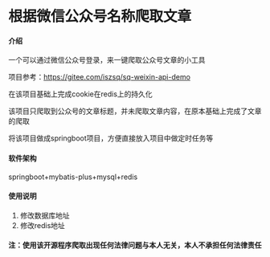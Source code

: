 # 根据微信公众号名称爬取文章

#### 介绍
一个可以通过微信公众号登录，来一键爬取公众号文章的小工具

项目参考：https://gitee.com/iszsq/sq-weixin-api-demo

在该项目基础上完成cookie在redis上的持久化

该项目只爬取到公众号的文章标题，并未爬取文章内容，在原本基础上完成了文章的爬取

将该项目做成springboot项目，方便直接放入项目中做定时任务等

#### 软件架构
springboot+mybatis-plus+mysql+redis

#### 使用说明

1.  修改数据库地址
2.  修改redis地址



#### 注：使用该开源程序爬取出现任何法律问题与本人无关，本人不承担任何法律责任

